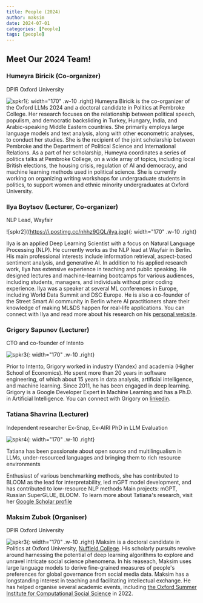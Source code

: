 ```yaml
---
title: People (2024)
author: maksim
date: 2024-07-01
categories: [People]
tags: [people]
---
```




## Meet Our 2024 Team!

### Humeyra Biricik (Co-organizer)
DPIR Oxford University

![spkr1](https://i.postimg.cc/prHYY6D8/humeyra.png){: width="170" .w-10 .right}
Humeyra Biricik is the co-organizer of the Oxford LLMs 2024 and a doctoral candidate in Politics at Pembroke College. Her research focuses on the relationship between political speech, populism, and democratic backsliding in Turkey, Hungary, India, and Arabic-speaking Middle Eastern countries. She primarily employs large language models and text analysis, along with other econometric analyses, to conduct her studies. She is the recipient of the joint scholarship between Pembroke and the Department of Political Science and International Relations. As a part of her scholarship, Humeyra coordinates a series of politics talks at Pembroke College, on a wide array of topics, including local British elections, the housing crisis, regulation of AI and democracy, and machine learning methods used in political science. She is currently working on organizing writing workshops for undergraduate students in politics, to support women and ethnic minority undergraduates at Oxford University.

### Ilya Boytsov (Lecturer, Co-organizer)
NLP Lead, Wayfair

![spkr2]((https://i.postimg.cc/nhhz9GQL/ilya.jpg){: width="170" .w-10 .right}

Ilya is an applied Deep Learning Scientist with a focus on Natural Language Processing (NLP). He currently works as the NLP lead at Wayfair in Berlin. His main professional interests include information retrieval, aspect-based sentiment analysis, and generative AI. In addition to his applied research work, Ilya has extensive experience in teaching and public speaking. He designed lectures and machine-learning bootcamps for various audiences, including students, managers, and individuals without prior coding experience. Ilya was a speaker at several ML conferences in Europe, including World Data Summit and DSC Europe. He is also a co-founder of the Street Smart AI community in Berlin where AI practitioners share their knowledge of making ML&DS happen for real-life applications. You can connect with Ilya and read more about his research on his [personal website](https://ieboytsov.github.io/about-me.html). 

### Grigory Sapunov (Lecturer)
CTO and co-founder of Intento

![spkr3](https://i.postimg.cc/fyz5QPJs/grigory.jpg){: width="170" .w-10 .right}

Prior to Intento, Grigory worked in industry (Yandex) and academia (Higher School of Economics). He spent more than 20 years in software engineering, of which about 15 years in data analysis, artificial intelligence, and machine learning. Since 2011, he has been engaged in deep learning. Grigory is a Google Developer Expert in Machine Learning and has a Ph.D. in Artificial Intelligence. You can connect with Grigory on [linkedin](https://www.linkedin.com/in/grigorysapunov/).

### Tatiana Shavrina (Lecturer)
Independent researcher
Ex-Snap, Ex-AIRI
PhD in LLM Evaluation 

![spkr4](https://i.postimg.cc/Njzn7QLH/tatiana.jpg){: width="170" .w-10 .right}


Tatiana has been passionate about open source and multilingualism in LLMs, under-resourced languages and bringing them to rich resource environments 

Enthusiast of various benchmarking methods, she has contributed to BLOOM as the lead for interpretability, led mGPT model development, and has contributed to low-resource NLP methods
Main projects: mGPT, Russian SuperGLUE, BLOOM. To learn more about Tatiana's research, visit her [Google Scholar profile](https://scholar.google.com/citations?user=sdmdZh8AAAAJ)


### Maksim Zubok (Organiser)
DPIR Oxford University

![spkr3](https://i.postimg.cc/YC63jkY7/maksim1.png){: width="170" .w-10 .right}
Maksim is a doctoral candidate in Politics at Oxford University, [Nuffield College](https://www.nuffield.ox.ac.uk/). His scholarly pursuits revolve around harnessing the potential of deep learning algorithms to explore and unravel intricate social science phenomena. In his reaseach, Maksim uses large language models to derive fine-grained measures of people's preferences for global governance from social media data. Maksim has a longstanding interest in teaching and facilitating intellectual exchange. He has helped organise several academic events, including [the Oxford Summer Institute for Computational Social Science](https://sicss.io/2022/oxford/) in 2022. 

